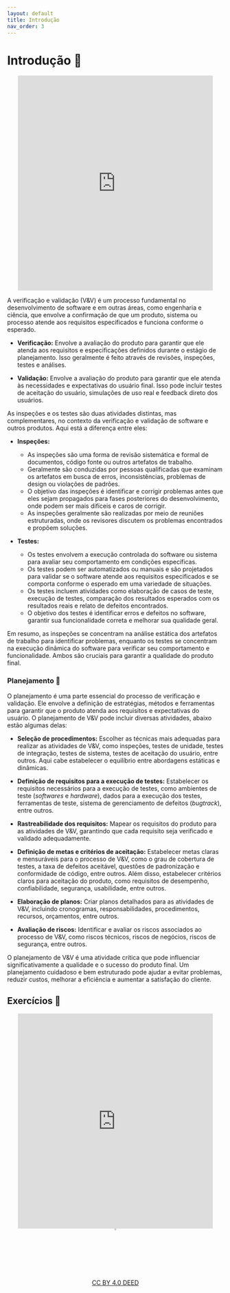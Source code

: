 ```yaml
---
layout: default
title: Introdução
nav_order: 3
---
```


# Introdução 🚀

<center>
    <iframe src="https://vvs.rpmhub.dev/introducao/slides/index.html#/"
    title="Verificação e validação, inspeções, testes e planejamento"
    width="90%" height="500" style="border:none;">
    </iframe>
</center>

A verificação e validação (V&V) é um processo fundamental no desenvolvimento de
software e em outras áreas, como engenharia e ciência, que envolve a confirmação
de que um produto, sistema ou processo atende aos requisitos especificados e
funciona conforme o esperado.

* **Verificação:** Envolve a avaliação do produto para garantir que ele atenda aos
  requisitos e especificações definidos durante o estágio de planejamento. Isso
  geralmente é feito através de revisões, inspeções, testes e análises.

* **Validação:** Envolve a avaliação do produto para garantir que ele atenda às
  necessidades e expectativas do usuário final. Isso pode incluir testes de
  aceitação do usuário, simulações de uso real e feedback direto dos usuários.

As inspeções e os testes são duas atividades distintas, mas complementares, no
contexto da verificação e validação de software e outros produtos. Aqui está a
diferença entre eles:

- **Inspeções:**
  - As inspeções são uma forma de revisão sistemática e formal de documentos,
  código fonte ou outros artefatos de trabalho.
  - Geralmente são conduzidas por pessoas qualificadas que examinam os artefatos
  em busca de erros, inconsistências, problemas de design ou violações de
  padrões.
  - O objetivo das inspeções é identificar e corrigir problemas antes que eles
  sejam propagados para fases posteriores do desenvolvimento, onde podem ser
  mais difíceis e caros de corrigir.
  - As inspeções geralmente são realizadas por meio de reuniões estruturadas,
  onde os revisores discutem os problemas encontrados e propõem soluções.

- **Testes:**
  - Os testes envolvem a execução controlada do software ou sistema para avaliar
  seu comportamento em condições específicas.
  - Os testes podem ser automatizados ou manuais e são projetados para validar
  se o software atende aos requisitos especificados e se comporta conforme o
  esperado em uma variedade de situações.
  - Os testes incluem atividades como elaboração de casos de teste, execução de
  testes, comparação dos resultados esperados com os resultados reais e relato
  de defeitos encontrados.
  - O objetivo dos testes é identificar erros e defeitos no software, garantir
  sua funcionalidade correta e melhorar sua qualidade geral.

Em resumo, as inspeções se concentram na análise estática dos artefatos de
trabalho para identificar problemas, enquanto os testes se concentram na
execução dinâmica do software para verificar seu comportamento e funcionalidade.
Ambos são cruciais para garantir a qualidade do produto final.

### Planejamento 📅

O planejamento é uma parte essencial do processo de verificação e validação. Ele
envolve a definição de estratégias, métodos e ferramentas para garantir que o
produto atenda aos requisitos e expectativas do usuário. O planejamento de V&V
pode incluir diversas atividades, abaixo estão algumas delas:


- **Seleção de procedimentos:** Escolher as técnicas mais adequadas para
  realizar as atividades de V&V, como inspeções, testes de unidade, testes de
  integração, testes de sistema, testes de aceitação do usuário, entre outros.
  Aqui cabe estabelecer o equilíbrio entre abordagens estáticas e dinâmicas.

- **Definição de requisitos para a execução de testes:**
  Estabelecer os requisitos necessários para a execução de testes, como
  ambientes de teste (_softwares_ e _hardware_), dados para a execução dos
  testes, ferramentas de teste, sistema de gerenciamento de defeitos
  (_bugtrack_), entre outros.

- **Rastreabilidade dos requisitos:** Mapear os requisitos do produto para as
  atividades de V&V, garantindo que cada requisito seja verificado e validado
  adequadamente.

- **Definição de metas e critérios de aceitação:** Estabelecer metas claras e
  mensuráveis para o processo de V&V, como o grau de cobertura de testes, a taxa
  de defeitos aceitável, questões de padronização e conformidade de código,
  entre outros. Além disso, estabelecer critérios claros para
  aceitação do produto, como requisitos de desempenho, confiabilidade,
  segurança, usabilidade, entre outros.

- **Elaboração de planos:** Criar planos detalhados para as atividades de V&V,
  incluindo cronogramas, responsabilidades, procedimentos, recursos, orçamentos,
  entre outros.

- **Avaliação de riscos:** Identificar e avaliar os riscos associados ao
  processo de V&V, como riscos técnicos, riscos de negócios, riscos de
  segurança, entre outros.

O planejamento de V&V é uma atividade crítica que pode influenciar
significativamente a qualidade e o sucesso do produto final. Um planejamento
cuidadoso e bem estruturado pode ajudar a evitar problemas, reduzir custos,
melhorar a eficiência e aumentar a satisfação do cliente.

## Exercícios 📝

<center>
    <iframe src="https://vvs.rpmhub.dev/introducao/slides/questions.html"
    title="Introdução" width="90%" height="500"
    style="border:none;background-color:white;">
    </iframe>
</center>

<center>
<a href="https://rpmhub.dev" target="blanck">
    <img src="../imgs/logo.png" alt="Rodrigo Prestes Machado" width="3%"
    height="3%" border=0 style="border:0; text-decoration:none; outline:none">
</a>
<br/>
<a rel="license" href="http://creativecommons.org/licenses/by/4.0/">
    CC BY 4.0 DEED
</a>
</center>